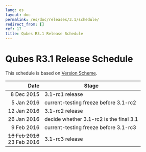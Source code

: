 ```yaml
---
lang: es
layout: doc
permalink: /es/doc/releases/3.1/schedule/
redirect_from: []
ref: 17
title: Qubes R3.1 Release Schedule
---
```


Qubes R3.1 Release Schedule
===========================
<a id="qubes-r31-release-schedule"></a>

This schedule is based on [Version Scheme](/es/doc/version-scheme/#release-schedule).

|  Date       | Stage                                   |
| -----------:| --------------------------------------- |
|  8 Dec 2015 | 3.1-rc1 release                         |
|  5 Jan 2016 | current-testing freeze before 3.1-rc2   |
| 12 Jan 2016 | 3.1-rc2 release                         |
| 26 Jan 2016 | decide whether 3.1-rc2 is the final 3.1 |
|  9 Feb 2016 | current-testing freeze before 3.1-rc3   |
| ~~16 Feb 2016~~ <br/> 23 Feb 2016 | 3.1-rc3 release                         |